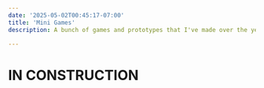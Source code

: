 ```yaml
---
date: '2025-05-02T00:45:17-07:00'
title: 'Mini Games'
description: A bunch of games and prototypes that I've made over the years.

---
```


# IN CONSTRUCTION